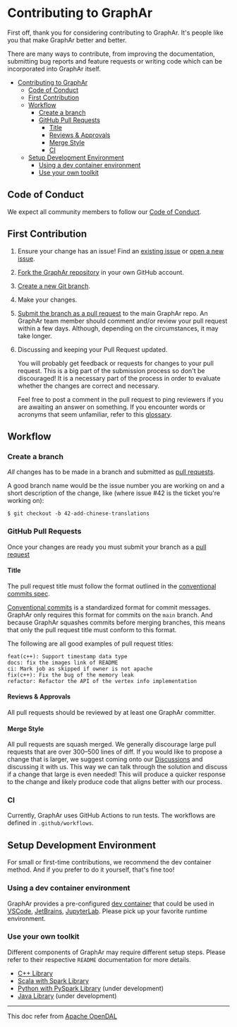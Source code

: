 # Contributing to GraphAr

First off, thank you for considering contributing to GraphAr. It's
people like you that make GraphAr better and better.

There are many ways to contribute, from improving the documentation,
submitting bug reports and feature requests or writing code which can
be incorporated into GraphAr itself.

- [Contributing to GraphAr](#contributing-to-graphar)
  - [Code of Conduct](#code-of-conduct)
  - [First Contribution](#first-contribution)
  - [Workflow](#workflow)
    - [Create a branch](#create-a-branch)
    - [GitHub Pull Requests](#github-pull-requests)
      - [Title](#title)
      - [Reviews & Approvals](#reviews--approvals)
      - [Merge Style](#merge-style)
      - [CI](#ci)
  - [Setup Development Environment](#setup-development-environment)
    - [Using a dev container environment](#using-a-dev-container-environment)
    - [Use your own toolkit](#use-your-own-toolkit)

## Code of Conduct

We expect all community members to follow our [Code of Conduct](https://www.apache.org/foundation/policies/conduct.html).

## First Contribution

1. Ensure your change has an issue! Find an [existing issue](https://github.com/apache/graphar/issues) or [open a new issue](https://github.com/apache/graphar/issues/new).
1. [Fork the GraphAr repository](https://github.com/apache/graphar/fork) in your own GitHub account.
1. [Create a new Git branch](https://help.github.com/en/github/collaborating-with-issues-and-pull-requests/creating-and-deleting-branches-within-your-repository).
1. Make your changes.
1. [Submit the branch as a pull request](https://help.github.com/en/github/collaborating-with-issues-and-pull-requests/creating-a-pull-request-from-a-fork) to the main GraphAr repo. An GraphAr team member should comment and/or review your pull request within a few days. Although, depending on the circumstances, it may take longer.
1. Discussing and keeping your Pull Request updated. 

   You will probably get feedback or requests for changes to your pull request. This is a big part of the submission process so don't be discouraged! It is a necessary part of the process in order to evaluate whether the changes are correct and necessary.

   Feel free to post a comment in the pull request to ping reviewers if you are awaiting an answer on something. If you encounter words or acronyms that seem unfamiliar, refer to this [glossary](https://chromium.googlesource.com/chromiumos/docs/+/HEAD/glossary.md).

## Workflow

### Create a branch

*All* changes has to be made in a branch and submitted as [pull requests](#github-pull-requests). 

A good branch name would be the issue number you are working on and a short description of the change,
like (where issue \#42 is the ticket you're working on):

``` shell
$ git checkout -b 42-add-chinese-translations
```

### GitHub Pull Requests

Once your changes are ready you must submit your branch as a [pull request](
https://github.com/apache/graphar/pulls)

#### Title

The pull request title must follow the format outlined in the [conventional commits spec](https://www.conventionalcommits.org). 

[Conventional commits](https://www.conventionalcommits.org) is a standardized format for commit messages. 
GraphAr only requires this format for commits on the `main` branch. And because GraphAr squashes commits before merging branches, this means that only the pull request title must conform to this format.

The following are all good examples of pull request titles:

```text
feat(c++): Support timestamp data type
docs: fix the images link of README
ci: Mark job as skipped if owner is not apache
fix(c++): Fix the bug of the memory leak
refactor: Refactor the API of the vertex info implementation
```

#### Reviews & Approvals

All pull requests should be reviewed by at least one GraphAr committer.

#### Merge Style

All pull requests are squash merged.
We generally discourage large pull requests that are over 300–500 lines of diff.
If you would like to propose a change that is larger, we suggest
coming onto our [Discussions](https://github.com/apache/graphar/discussions) and discussing it with us.
This way we can talk through the solution and discuss if a change that large is even needed!
This will produce a quicker response to the change and likely produce code that aligns better with our process.

### CI

Currently, GraphAr uses GitHub Actions to run tests. The workflows are defined in `.github/workflows`.

## Setup Development Environment

For small or first-time contributions, we recommend the dev container method. And if you prefer to do it yourself, that's fine too!

### Using a dev container environment

GraphAr provides a pre-configured [dev container](https://containers.dev/)
that could be used in [VSCode](https://code.visualstudio.com/docs/devcontainers/containers), [JetBrains](https://www.jetbrains.com/remote-development/gateway/),
[JupyterLab](https://jupyterlab.readthedocs.io/en/stable/).
Please pick up your favorite runtime environment.

### Use your own toolkit

Different components of GraphAr may require different setup steps. Please refer to their respective `README` documentation for more details.

- [C++ Library](cpp/README.md)
- [Scala with Spark Library](maven-projects/spark/README.md)
- [Python with PySpark Library](pyspark/README.md) (under development)
- [Java Library](maven-projects/java/README.md) (under development)

----

This doc refer from [Apache OpenDAL](https://opendal.apache.org/)

